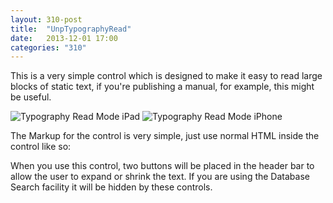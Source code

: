 ```yaml
---
layout: 310-post
title:  "UnpTypographyRead"
date:   2013-12-01 17:00
categories: "310"
---
```


This is a very simple control which is designed to make it easy to read large blocks of static text, if you're publishing a manual, for example, this might be useful.

![Typography Read Mode iPad](http://teamstudio.s3.amazonaws.com/images/typographyread_ipad.png)
![Typography Read Mode iPhone](http://teamstudio.s3.amazonaws.com/images/typographyread_iphone.png)

The Markup for the control is very simple, just use normal HTML inside the control like so:

<script src="https://gist.github.com/whitemx/7659359.js"></script>

When you use this control, two buttons will be placed in the header bar to allow the user to expand or shrink the text. If you are using the Database Search facility it will be hidden by these controls.